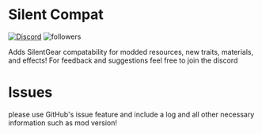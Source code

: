# Silent Compat
[![Discord](https://img.shields.io/discord/938848584823111690.svg?color=%237289da&label=Discord&logo=discord&logoColor=%237289da&style=for-the-badge)](https://discord.gg/DMrwFpgucF) <img alt="followers" title="Follow me on Twitter" src="https://img.shields.io/twitter/follow/dragoni_7?color=55960c&label=Follow&logo=twitter&logoColor=white&style=for-the-badge"/>

Adds SilentGear compatability for modded resources, new traits, materials, and effects!
For feedback and suggestions feel free to join the discord
 
 # Issues
 please use GitHub's issue feature and include a log and all other necessary information such as mod version!
